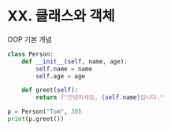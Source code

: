 # XX. 클래스와 객체

OOP 기본 개념

```python
class Person:
    def __init__(self, name, age):
        self.name = name
        self.age = age

    def greet(self):
        return f"안녕하세요, {self.name}입니다."

p = Person("Tom", 30)
print(p.greet())
```